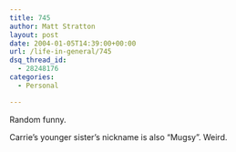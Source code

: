```yaml
---
title: 745
author: Matt Stratton
layout: post
date: 2004-01-05T14:39:00+00:00
url: /life-in-general/745
dsq_thread_id:
  - 28248176
categories:
  - Personal

---
```

Random funny.

Carrie&#8217;s younger sister&#8217;s nickname is also &#8220;Mugsy&#8221;. Weird.